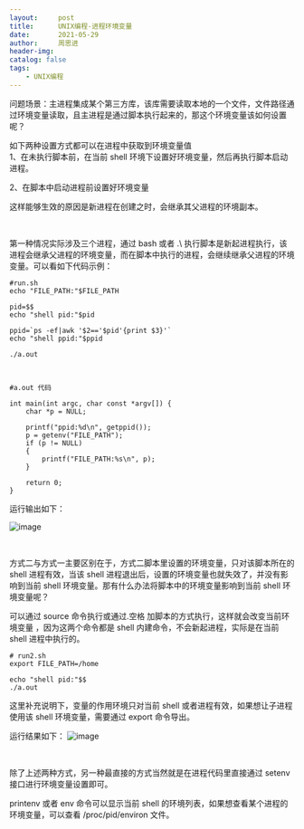 ```yaml
---
layout:     post
title:      UNIX编程-进程环境变量
date:       2021-05-29
author:     周思进
header-img:	
catalog: false
tags:
    - UNIX编程
---
```


问题场景：主进程集成某个第三方库，该库需要读取本地的一个文件，文件路径通过环境变量读取，且主进程是通过脚本执行起来的，那这个环境变量该如何设置呢？

如下两种设置方式都可以在进程中获取到环境变量值  
1、在未执行脚本前，在当前 shell 环境下设置好环境变量，然后再执行脚本启动进程。

2、在脚本中启动进程前设置好环境变量

这样能够生效的原因是新进程在创建之时，会继承其父进程的环境副本。

<br/>

第一种情况实际涉及三个进程，通过 bash 或者 .\ 执行脚本是新起进程执行，该进程会继承父进程的环境变量，而在脚本中执行的进程，会继续继承父进程的环境变量。可以看如下代码示例：  


```
#run.sh
echo "FILE_PATH:"$FILE_PATH

pid=$$
echo "shell pid:"$pid

ppid=`ps -ef|awk '$2=='$pid'{print $3}'`
echo "shell ppid:"$ppid

./a.out



#a.out 代码

int main(int argc, char const *argv[]) {
    char *p = NULL;

    printf("ppid:%d\n", getppid());
    p = getenv("FILE_PATH");
    if (p != NULL)
    {
        printf("FILE_PATH:%s\n", p);
    }

    return 0;
}
```

运行输出如下：

![image](https://tva1.sinaimg.cn/large/008i3skNly1gqw7pw3v9sj30u00bawgl.jpg)


<br/>

方式二与方式一主要区别在于，方式二脚本里设置的环境变量，只对该脚本所在的 shell 进程有效，当该 shell 进程退出后，设置的环境变量也就失效了，并没有影响到当前 shell 环境变量。那有什么办法将脚本中的环境变量影响到当前 shell 环境变量呢？  

可以通过 source 命令执行或通过.空格 加脚本的方式执行，这样就会改变当前环境变量 ，因为这两个命令都是 shell 内建命令，不会新起进程，实际是在当前 shell 进程中执行的。


```
# run2.sh
export FILE_PATH=/home

echo "shell pid:"$$
./a.out
```

这里补充说明下，变量的作用环境只对当前 shell 或者进程有效，如果想让子进程使用该 shell 环境变量，需要通过 export 命令导出。

运行结果如下：
![image](https://tva1.sinaimg.cn/large/008i3skNly1gqw877yu5zj30sm096myp.jpg)


<br/>

除了上述两种方式，另一种最直接的方式当然就是在进程代码里直接通过 setenv 接口进行环境变量设置即可。


printenv 或者 env 命令可以显示当前 shell 的环境列表，如果想查看某个进程的环境变量，可以查看 /proc/pid/environ 文件。


